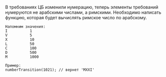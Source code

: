 В требованиях ЦБ изменили нумерацию, теперь элементы требований нумеруются не арабскими числами, а римскими.
    Необходимо написать функцию, которая будет вычислять римское число по арабскому.

    Напомним значения:
    I          1
    V          5
    X          10
    L          50
    C          100
    D          500
    M          1000

    Пример:
    numberTransition(1021); // вернет 'MXXI'


